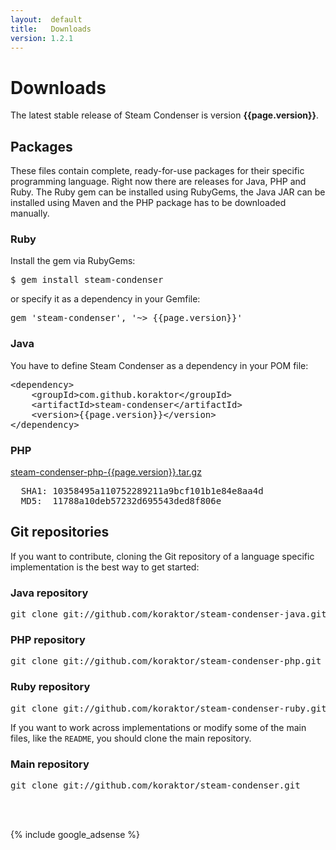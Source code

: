 ```yaml
---
layout:  default
title:   Downloads
version: 1.2.1
---
```

Downloads
=========

The latest stable release of Steam Condenser is version **{{page.version}}**.

## Packages
These files contain complete, ready-for-use packages for their specific
programming language. Right now there are releases for Java, PHP and Ruby.
The Ruby gem can be installed using RubyGems, the Java JAR can be installed
using Maven and the PHP package has to be downloaded manually.

<div class="command">
  <h3>Ruby</h3>
  Install the gem via RubyGems:
  <pre>$ gem install steam-condenser</pre>
  or specify it as a dependency in your Gemfile:
  <pre>gem 'steam-condenser', '~> {{page.version}}'</pre>
</div>

<div class="command">
  <h3>Java</h3>
  You have to define Steam Condenser as a dependency in your POM file:
  <pre>&lt;dependency>
    &lt;groupId>com.github.koraktor&lt;/groupId>
    &lt;artifactId>steam-condenser&lt;/artifactId>
    &lt;version>{{page.version}}&lt;/version>
&lt;/dependency></pre>
</div>

<div class="download">
  <h3>PHP</h3>
  <a href="https://github.com/koraktor/steam-condenser-php/archive/{{page.version}}.tar.gz">steam-condenser-php-{{page.version}}.tar.gz</a>
  <br>
  <pre>
  SHA1: 10358495a110752289211a9bcf101b1e84e8aa4d
  MD5:  11788a10deb57232d695543ded8f806e</pre>
</div>

## Git repositories
If you want to contribute, cloning the Git repository of a language specific
implementation is the best way to get started:

<div class="command">
  <h3>Java repository</h3>
  <pre>git clone git://github.com/koraktor/steam-condenser-java.git</pre>
</div>

<div class="command">
  <h3>PHP repository</h3>
  <pre>git clone git://github.com/koraktor/steam-condenser-php.git</pre>
</div>

<div class="command">
  <h3>Ruby repository</h3>
  <pre>git clone git://github.com/koraktor/steam-condenser-ruby.git</pre>
</div>

If you want to work across implementations or modify some of the main files,
like the <code>README</code>, you should clone the main repository.

<div class="command">
  <h3>Main repository</h3>
  <pre>git clone git://github.com/koraktor/steam-condenser.git</pre>
</div>

<br><br>

{% include google_adsense %}
